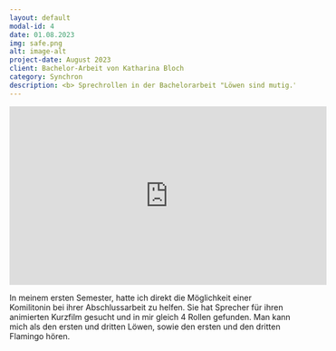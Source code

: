 ```yaml
---
layout: default
modal-id: 4
date: 01.08.2023
img: safe.png
alt: image-alt
project-date: August 2023
client: Bachelor-Arbeit von Katharina Bloch
category: Synchron
description: <b> Sprechrollen in der Bachelorarbeit "Löwen sind mutig." von Katharina Bloch </b>
---
```

<iframe width="560" height="315" src="https://www.youtube.com/embed/AyGbNd5PxZk?si=gvcPdn9P2VMEMVRV" title="YouTube video player" frameborder="0" allow="accelerometer;  encrypted-media; picture-in-picture; web-share" referrerpolicy="strict-origin-when-cross-origin" allowfullscreen></iframe>

In meinem ersten Semester, hatte ich direkt die Möglichkeit einer Komilitonin bei ihrer Abschlussarbeit zu helfen.
Sie hat Sprecher für ihren animierten Kurzfilm gesucht und in mir gleich 4 Rollen gefunden. Man kann mich als den 
ersten und dritten Löwen, sowie den ersten und den dritten Flamingo hören.